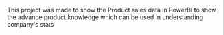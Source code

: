This project was made to show the Product sales data in PowerBI to show the advance product knowledge which can be used in understanding company's stats
